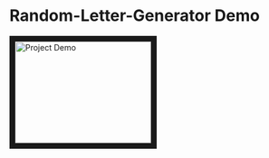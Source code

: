 # Random-Letter-Generator Demo
<a href="http://www.youtube.com/watch?feature=player_embedded&v=0_99LohoLBE&t=23s
" target="_blank"><img src="http://img.youtube.com/vi/0_99LohoLBE&t=23s/0.jpg" 
alt="Project Demo" width="240" height="180" border="10" /></a>


